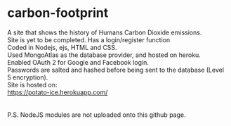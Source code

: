 
# carbon-footprint
A site that shows the history of Humans Carbon Dioxide emissions.<br>
Site is yet to be completed.
Has a login/register function<br>
Coded in Nodejs, ejs, HTML and CSS.<br>
Used MongoAtlas as the database provider, and hosted on heroku. <br>
Enabled OAuth 2 for Google and Facebook login.<br>
Passwords are salted and hashed before being sent to the database (Level 5 encryption).<br>
Site is hosted on:<br>
https://potato-ice.herokuapp.com/
<br> <br><br>P.S. NodeJS modules are not uploaded onto this github page.
